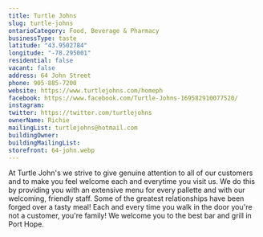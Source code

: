 ```yaml
---
title: Turtle Johns
slug: turtle-johns
ontarioCategory: Food, Beverage & Pharmacy
businessType: taste
latitude: "43.9502784"
longitude: "-78.295001"
residential: false
vacant: false
address: 64 John Street
phone: 905-885-7200
website: https://www.turtlejohns.com/homeph
facebook: https://www.facebook.com/Turtle-Johns-169582910077520/
instagram:
twitter: https://twitter.com/turtlejohns
ownerName: Richie
mailingList: turtlejohns@hotmail.com
buildingOwner:
buildingMailingList:
storefront: 64-john.webp
---
```

At Turtle John's we strive to give genuine attention to all of our customers and to make you feel welcome each and
everytime you visit us. We do this by providing you with an extensive menu for every pallette and with our welcoming,
friendly staff. Some of the greatest relationships have been forged over a tasty meal! Each and every time you walk in
the door you're not a customer, you're family! We welcome you to the best bar and grill in Port Hope.
